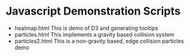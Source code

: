 # Javascript Demonstration Scripts

- heatmap.html        This is demo of D3 and generating tooltips
- particles.html      This implements a gravity based collision system
- particles2.html     This is a non-gravity based, edge collision particles demo
